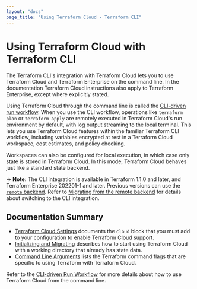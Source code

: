 ```yaml
---
layout: "docs"
page_title: "Using Terraform Cloud - Terraform CLI"
---
```


# Using Terraform Cloud with Terraform CLI

The Terraform CLI's integration with Terraform Cloud lets you to use Terraform Cloud and Terraform Enterprise on the command line. In the documentation Terraform Cloud instructions also apply to Terraform Enterprise, except where explicitly stated.

Using Terraform Cloud through the command line is called the [CLI-driven run workflow](/docs/cloud/run/cli.html). When you use the CLI workflow, operations like `terraform plan` or `terraform apply` are remotely executed in Terraform Cloud's run environment by default, with log output streaming to the local terminal. This lets you use Terraform Cloud features within the familiar Terraform CLI workflow, including variables encrypted at rest in a Terraform Cloud workspace, cost estimates, and policy checking.

Workspaces can also be configured for local execution, in which case only state is stored in
Terraform Cloud. In this mode, Terraform Cloud behaves just like a standard state backend.

-> **Note:** The CLI integration is available in Terraform 1.1.0 and later, and Terraform Enterprise 202201-1 and later. Previous versions can use the [`remote` backend](/docs/language/settings/backends/remote.html). Refer to [Migrating from the remote
backend](/docs/cli/cloud/migrating.html) for details about switching to the CLI integration.


## Documentation Summary

- [Terraform Cloud Settings](/docs/cli/cloud/settings.html) documents the `cloud` block that you must add to your configuration to enable Terraform Cloud support.
- [Initializing and Migrating](/docs/cli/cloud/migrating.html) describes
how to start using Terraform Cloud with a working directory that already has state data.
- [Command Line Arguments](/docs/cli/cloud/command-line-arguments.html) lists the Terraform command flags that are specific to using Terraform with Terraform Cloud.

Refer to the [CLI-driven Run Workflow](/docs/cloud/run/cli.html) for more details about how to use Terraform Cloud from the command line.
